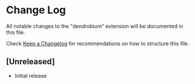 # Change Log

All notable changes to the "dendrobium" extension will be documented in this file.

Check [Keep a Changelog](http://keepachangelog.com/) for recommendations on how to structure this file.

## [Unreleased]

- Initial release